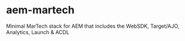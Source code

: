 # aem-martech
Minimal MarTech stack for AEM that includes the WebSDK, Target/AJO, Analytics, Launch &amp; ACDL
